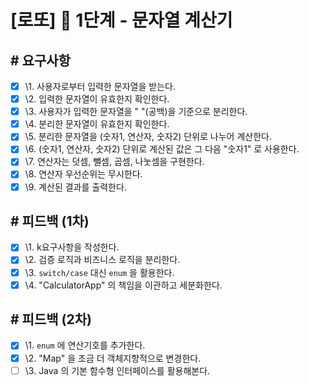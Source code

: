 # [로또] 🚀 1단계 - 문자열 계산기

## # 요구사항

- [x] \1. 사용자로부터 입력한 문자열을 받는다.
- [x] \2. 입력한 문자열이 유효한지 확인한다.
- [x] \3. 사용자가 입력한 문자열을 " "(공백)을 기준으로 분리한다.
- [x] \4. 분리한 문자열이 유효한지 확인한다.
- [x] \5. 분리한 문자열을 (숫자1, 연산자, 숫자2) 단위로 나누어 계산한다.
- [x] \6. (숫자1, 연산자, 숫자2) 단위로 계산된 값은 그 다음 "숫자1" 로 사용한다.
- [x] \7. 연산자는 덧셈, 뺄셈, 곱셈, 나눗셈을 구현한다.
- [x] \8. 연산자 우선순위는 무시한다.
- [x] \9. 계산된 결과를 출력한다.

## # 피드백 (1차)

- [x] \1. k요구사항을 작성한다.
- [x] \2. 검증 로직과 비즈니스 로직을 분리한다.
- [x] \3. `switch/case` 대신 `enum` 을 활용한다.
- [x] \4. "CalculatorApp" 의 책임을 이관하고 세분화한다.

## # 피드백 (2차)

- [x] \1. `enum` 에 연산기호를 추가한다.
- [x] \2. "Map" 을 조금 더 객체지향적으로 변경한다.
- [ ] \3. Java 의 기본 함수형 인터페이스를 활용해본다.
